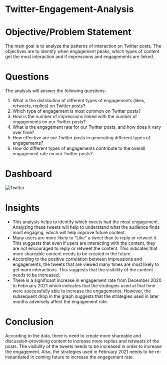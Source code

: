 # Twitter-Engagement-Analysis

# Objective/Problem Statement
The main goal is to analyze the patterns of interaction on Twitter posts. The objectives are to identify when engagement peaks, which types of content get the most interaction and if impressions and engagements are linked.

# Questions
The analysis will answer the following questions:
1. What is the distribution of different types of engagements (likes, retweets, replies) on Twitter posts?
2. Which type of engagement is most common on Twitter posts?
3. How is the number of impressions linked with the number of engagements on our Twitter posts?
4. What is the engagement rate for our Twitter posts, and how does it vary over time?
5. How effective are our Twitter posts in generating different types of engagements?
6. How do different types of engagements contribute to the overall engagement rate on our Twitter posts?

# Dashboard
![Twitter](https://github.com/SanchiSatam/Twitter-Engagement-Analysis/assets/68892516/669b8a9e-a4d9-4112-a84c-4b8d6ecaf640)

# Insights
- This analysis helps to identify which tweets had the most engagement. Analyzing these tweets will help to understand what the audience finds most engaging, which will help improve future content.
- Many users are more likely to “Like” a tweet than to reply or retweet it. This suggests that even if users are interacting with the content, they are not encouraged to reply or retweet the content. This indicates that more shareable content needs to be created in the future.
- According to the positive correlation between impressions and engagements, the tweets that are viewed many times are most likely to get more interactions. This suggests that the visibility of the content needs to be increased.
- There is a significant increase in engagement rate from December 2020 to February 2021 which indicates that the strategies used at that time were successfully able to increase the engagements. However, the subsequent drop in the graph suggests that the strategies used in later months adversely affect the engagement rate.

# Conclusion

According to the data, there is need to create more shareable and discussion-provoking content to increase more replies and retweets of the posts. The visibility of the tweets needs to be increased in order to increase the engagement. Also, the strategies used in February 2021 needs to be re-instantiated in coming future to increase the engagement rate.

